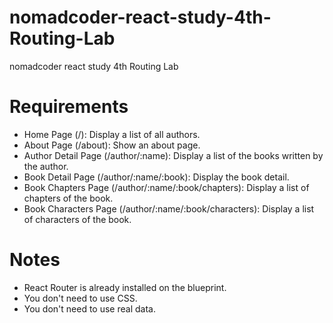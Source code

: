 # nomadcoder-react-study-4th-Routing-Lab

nomadcoder react study 4th Routing Lab

# Requirements

-   Home Page (/): Display a list of all authors.
-   About Page (/about): Show an about page.
-   Author Detail Page (/author/:name): Display a list of the books written by the author.
-   Book Detail Page (/author/:name/:book): Display the book detail.
-   Book Chapters Page (/author/:name/:book/chapters): Display a list of chapters of the book.
-   Book Characters Page (/author/:name/:book/characters): Display a list of characters of the book.

# Notes

-   React Router is already installed on the blueprint.
-   You don't need to use CSS.
-   You don't need to use real data.
